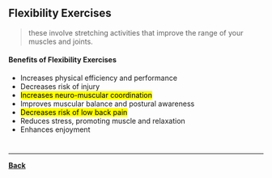 ## Flexibility Exercises
> these involve stretching activities that improve the range of your muscles and joints.

#### Benefits of Flexibility Exercises
- Increases physical efficiency and performance
- Decreases risk of injury
- <mark class="hltr-blue">Increases neuro-muscular coordination</mark>
- Improves muscular balance and postural awareness
- <mark class="hltr-blue">Decreases risk of low back pain</mark>
- Reduces stress, promoting muscle and relaxation
- Enhances enjoyment

# 
---
**[Back](IntroPE.md)**